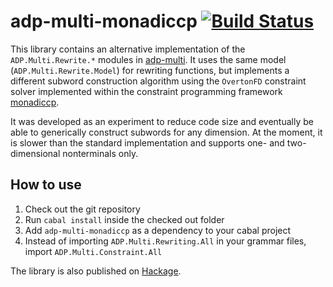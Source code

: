 adp-multi-monadiccp [![Build Status](https://secure.travis-ci.org/adp-multi/adp-multi-monadiccp.png?branch=master)](http://travis-ci.org/adp-multi/adp-multi-monadiccp)
===================

This library contains an alternative implementation of the `ADP.Multi.Rewrite.*`
modules in [adp-multi](https://github.com/adp-multi/adp-multi).
It uses the same model (`ADP.Multi.Rewrite.Model`) for rewriting functions,
but implements a different subword construction algorithm using the
`OvertonFD` constraint solver implemented within the constraint programming
framework [monadiccp](http://hackage.haskell.org/package/monadiccp).

It was developed as an experiment to reduce code size and eventually be able
to generically construct subwords for any dimension. At the moment, it is slower
than the standard implementation and supports one- and two-dimensional nonterminals
only.

How to use
----------

1. Check out the git repository
2. Run `cabal install` inside the checked out folder
3. Add `adp-multi-monadiccp` as a dependency to your cabal project
4. Instead of importing `ADP.Multi.Rewriting.All` in your grammar files, 
   import `ADP.Multi.Constraint.All`
   
The library is also published on [Hackage](http://hackage.haskell.org/package/adp-multi-monadiccp).